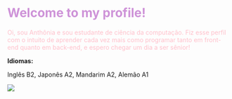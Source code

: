 <h1 style="color: #ce93d8">Welcome to my profile!</h1>

<p style="color: pink">Oi, sou Anthônia e sou estudante de ciência da computação. Fiz esse perfil com o intuito de aprender cada vez mais como programar tanto em front-end quanto em back-end, e espero chegar um dia a ser sênior!</p>
<strong>Idiomas:</strong><p>Inglês B2, Japonês A2, Mandarim A2, Alemão A1</p>
<img src="https://th.bing.com/th/id/R.fc580ca6b6a5c2540009207837ecc94c?rik=OR2t71oUwS7uAQ&pid=ImgRaw&r=0" align="center"/>
